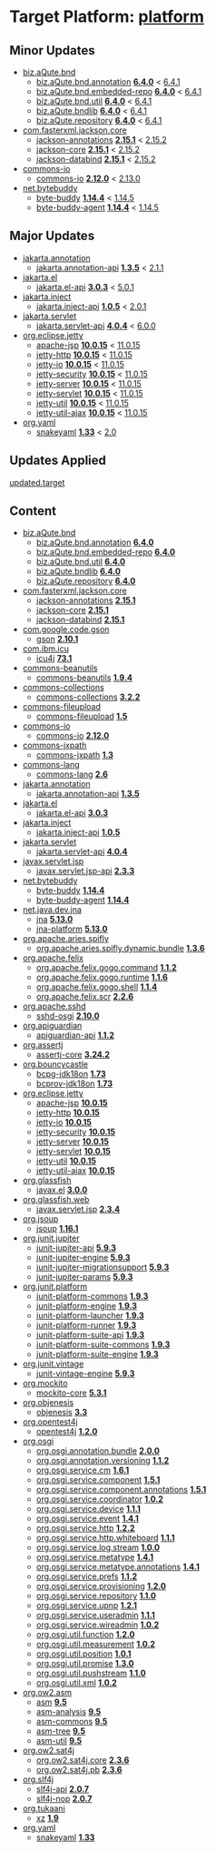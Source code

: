 # Target Platform: [platform](https://raw.githubusercontent.com/eclipse-platform/eclipse.platform.releng.aggregator/master/eclipse.platform.releng.prereqs.sdk/eclipse-sdk-prereqs.target)

## Minor Updates
 - [biz.aQute.bnd](https://repo1.maven.org/maven2/biz/aQute/bnd/)
    - [biz.aQute.bnd.annotation](https://repo1.maven.org/maven2/biz/aQute/bnd/biz.aQute.bnd.annotation/) **[6.4.0](https://repo1.maven.org/maven2/biz/aQute/bnd/biz.aQute.bnd.annotation/6.4.0)** < [6.4.1](https://repo1.maven.org/maven2/biz/aQute/bnd/biz.aQute.bnd.annotation/6.4.1/)
    - [biz.aQute.bnd.embedded-repo](https://repo1.maven.org/maven2/biz/aQute/bnd/biz.aQute.bnd.embedded-repo/) **[6.4.0](https://repo1.maven.org/maven2/biz/aQute/bnd/biz.aQute.bnd.embedded-repo/6.4.0)** < [6.4.1](https://repo1.maven.org/maven2/biz/aQute/bnd/biz.aQute.bnd.embedded-repo/6.4.1/)
    - [biz.aQute.bnd.util](https://repo1.maven.org/maven2/biz/aQute/bnd/biz.aQute.bnd.util/) **[6.4.0](https://repo1.maven.org/maven2/biz/aQute/bnd/biz.aQute.bnd.util/6.4.0)** < [6.4.1](https://repo1.maven.org/maven2/biz/aQute/bnd/biz.aQute.bnd.util/6.4.1/)
    - [biz.aQute.bndlib](https://repo1.maven.org/maven2/biz/aQute/bnd/biz.aQute.bndlib/) **[6.4.0](https://repo1.maven.org/maven2/biz/aQute/bnd/biz.aQute.bndlib/6.4.0)** < [6.4.1](https://repo1.maven.org/maven2/biz/aQute/bnd/biz.aQute.bndlib/6.4.1/)
    - [biz.aQute.repository](https://repo1.maven.org/maven2/biz/aQute/bnd/biz.aQute.repository/) **[6.4.0](https://repo1.maven.org/maven2/biz/aQute/bnd/biz.aQute.repository/6.4.0)** < [6.4.1](https://repo1.maven.org/maven2/biz/aQute/bnd/biz.aQute.repository/6.4.1/)
 - [com.fasterxml.jackson.core](https://repo1.maven.org/maven2/com/fasterxml/jackson/core/)
    - [jackson-annotations](https://repo1.maven.org/maven2/com/fasterxml/jackson/core/jackson-annotations/) **[2.15.1](https://repo1.maven.org/maven2/com/fasterxml/jackson/core/jackson-annotations/2.15.1)** < [2.15.2](https://repo1.maven.org/maven2/com/fasterxml/jackson/core/jackson-annotations/2.15.2/)
    - [jackson-core](https://repo1.maven.org/maven2/com/fasterxml/jackson/core/jackson-core/) **[2.15.1](https://repo1.maven.org/maven2/com/fasterxml/jackson/core/jackson-core/2.15.1)** < [2.15.2](https://repo1.maven.org/maven2/com/fasterxml/jackson/core/jackson-core/2.15.2/)
    - [jackson-databind](https://repo1.maven.org/maven2/com/fasterxml/jackson/core/jackson-databind/) **[2.15.1](https://repo1.maven.org/maven2/com/fasterxml/jackson/core/jackson-databind/2.15.1)** < [2.15.2](https://repo1.maven.org/maven2/com/fasterxml/jackson/core/jackson-databind/2.15.2/)
 - [commons-io](https://repo1.maven.org/maven2/commons-io/)
    - [commons-io](https://repo1.maven.org/maven2/commons-io/commons-io/) **[2.12.0](https://repo1.maven.org/maven2/commons-io/commons-io/2.12.0)** < [2.13.0](https://repo1.maven.org/maven2/commons-io/commons-io/2.13.0/)
 - [net.bytebuddy](https://repo1.maven.org/maven2/net/bytebuddy/)
    - [byte-buddy](https://repo1.maven.org/maven2/net/bytebuddy/byte-buddy/) **[1.14.4](https://repo1.maven.org/maven2/net/bytebuddy/byte-buddy/1.14.4)** < [1.14.5](https://repo1.maven.org/maven2/net/bytebuddy/byte-buddy/1.14.5/)
    - [byte-buddy-agent](https://repo1.maven.org/maven2/net/bytebuddy/byte-buddy-agent/) **[1.14.4](https://repo1.maven.org/maven2/net/bytebuddy/byte-buddy-agent/1.14.4)** < [1.14.5](https://repo1.maven.org/maven2/net/bytebuddy/byte-buddy-agent/1.14.5/)

## Major Updates
 - [jakarta.annotation](https://repo1.maven.org/maven2/jakarta/annotation/)
    - [jakarta.annotation-api](https://repo1.maven.org/maven2/jakarta/annotation/jakarta.annotation-api/) **[1.3.5](https://repo1.maven.org/maven2/jakarta/annotation/jakarta.annotation-api/1.3.5)** < [2.1.1](https://repo1.maven.org/maven2/jakarta/annotation/jakarta.annotation-api/2.1.1/)
 - [jakarta.el](https://repo1.maven.org/maven2/jakarta/el/)
    - [jakarta.el-api](https://repo1.maven.org/maven2/jakarta/el/jakarta.el-api/) **[3.0.3](https://repo1.maven.org/maven2/jakarta/el/jakarta.el-api/3.0.3)** < [5.0.1](https://repo1.maven.org/maven2/jakarta/el/jakarta.el-api/5.0.1/)
 - [jakarta.inject](https://repo1.maven.org/maven2/jakarta/inject/)
    - [jakarta.inject-api](https://repo1.maven.org/maven2/jakarta/inject/jakarta.inject-api/) **[1.0.5](https://repo1.maven.org/maven2/jakarta/inject/jakarta.inject-api/1.0.5)** < [2.0.1](https://repo1.maven.org/maven2/jakarta/inject/jakarta.inject-api/2.0.1/)
 - [jakarta.servlet](https://repo1.maven.org/maven2/jakarta/servlet/)
    - [jakarta.servlet-api](https://repo1.maven.org/maven2/jakarta/servlet/jakarta.servlet-api/) **[4.0.4](https://repo1.maven.org/maven2/jakarta/servlet/jakarta.servlet-api/4.0.4)** < [6.0.0](https://repo1.maven.org/maven2/jakarta/servlet/jakarta.servlet-api/6.0.0/)
 - [org.eclipse.jetty](https://repo1.maven.org/maven2/org/eclipse/jetty/)
    - [apache-jsp](https://repo1.maven.org/maven2/org/eclipse/jetty/apache-jsp/) **[10.0.15](https://repo1.maven.org/maven2/org/eclipse/jetty/apache-jsp/10.0.15)** < [11.0.15](https://repo1.maven.org/maven2/org/eclipse/jetty/apache-jsp/11.0.15/)
    - [jetty-http](https://repo1.maven.org/maven2/org/eclipse/jetty/jetty-http/) **[10.0.15](https://repo1.maven.org/maven2/org/eclipse/jetty/jetty-http/10.0.15)** < [11.0.15](https://repo1.maven.org/maven2/org/eclipse/jetty/jetty-http/11.0.15/)
    - [jetty-io](https://repo1.maven.org/maven2/org/eclipse/jetty/jetty-io/) **[10.0.15](https://repo1.maven.org/maven2/org/eclipse/jetty/jetty-io/10.0.15)** < [11.0.15](https://repo1.maven.org/maven2/org/eclipse/jetty/jetty-io/11.0.15/)
    - [jetty-security](https://repo1.maven.org/maven2/org/eclipse/jetty/jetty-security/) **[10.0.15](https://repo1.maven.org/maven2/org/eclipse/jetty/jetty-security/10.0.15)** < [11.0.15](https://repo1.maven.org/maven2/org/eclipse/jetty/jetty-security/11.0.15/)
    - [jetty-server](https://repo1.maven.org/maven2/org/eclipse/jetty/jetty-server/) **[10.0.15](https://repo1.maven.org/maven2/org/eclipse/jetty/jetty-server/10.0.15)** < [11.0.15](https://repo1.maven.org/maven2/org/eclipse/jetty/jetty-server/11.0.15/)
    - [jetty-servlet](https://repo1.maven.org/maven2/org/eclipse/jetty/jetty-servlet/) **[10.0.15](https://repo1.maven.org/maven2/org/eclipse/jetty/jetty-servlet/10.0.15)** < [11.0.15](https://repo1.maven.org/maven2/org/eclipse/jetty/jetty-servlet/11.0.15/)
    - [jetty-util](https://repo1.maven.org/maven2/org/eclipse/jetty/jetty-util/) **[10.0.15](https://repo1.maven.org/maven2/org/eclipse/jetty/jetty-util/10.0.15)** < [11.0.15](https://repo1.maven.org/maven2/org/eclipse/jetty/jetty-util/11.0.15/)
    - [jetty-util-ajax](https://repo1.maven.org/maven2/org/eclipse/jetty/jetty-util-ajax/) **[10.0.15](https://repo1.maven.org/maven2/org/eclipse/jetty/jetty-util-ajax/10.0.15)** < [11.0.15](https://repo1.maven.org/maven2/org/eclipse/jetty/jetty-util-ajax/11.0.15/)
 - [org.yaml](https://repo1.maven.org/maven2/org/yaml/)
    - [snakeyaml](https://repo1.maven.org/maven2/org/yaml/snakeyaml/) **[1.33](https://repo1.maven.org/maven2/org/yaml/snakeyaml/1.33)** < [2.0](https://repo1.maven.org/maven2/org/yaml/snakeyaml/2.0/)

## Updates Applied
[updated.target](updated.target)

## Content
 - [biz.aQute.bnd](https://repo1.maven.org/maven2/biz/aQute/bnd/)
    - [biz.aQute.bnd.annotation](https://repo1.maven.org/maven2/biz/aQute/bnd/biz.aQute.bnd.annotation/) **[6.4.0](https://repo1.maven.org/maven2/biz/aQute/bnd/biz.aQute.bnd.annotation/6.4.0)**
    - [biz.aQute.bnd.embedded-repo](https://repo1.maven.org/maven2/biz/aQute/bnd/biz.aQute.bnd.embedded-repo/) **[6.4.0](https://repo1.maven.org/maven2/biz/aQute/bnd/biz.aQute.bnd.embedded-repo/6.4.0)**
    - [biz.aQute.bnd.util](https://repo1.maven.org/maven2/biz/aQute/bnd/biz.aQute.bnd.util/) **[6.4.0](https://repo1.maven.org/maven2/biz/aQute/bnd/biz.aQute.bnd.util/6.4.0)**
    - [biz.aQute.bndlib](https://repo1.maven.org/maven2/biz/aQute/bnd/biz.aQute.bndlib/) **[6.4.0](https://repo1.maven.org/maven2/biz/aQute/bnd/biz.aQute.bndlib/6.4.0)**
    - [biz.aQute.repository](https://repo1.maven.org/maven2/biz/aQute/bnd/biz.aQute.repository/) **[6.4.0](https://repo1.maven.org/maven2/biz/aQute/bnd/biz.aQute.repository/6.4.0)**
 - [com.fasterxml.jackson.core](https://repo1.maven.org/maven2/com/fasterxml/jackson/core/)
    - [jackson-annotations](https://repo1.maven.org/maven2/com/fasterxml/jackson/core/jackson-annotations/) **[2.15.1](https://repo1.maven.org/maven2/com/fasterxml/jackson/core/jackson-annotations/2.15.1)**
    - [jackson-core](https://repo1.maven.org/maven2/com/fasterxml/jackson/core/jackson-core/) **[2.15.1](https://repo1.maven.org/maven2/com/fasterxml/jackson/core/jackson-core/2.15.1)**
    - [jackson-databind](https://repo1.maven.org/maven2/com/fasterxml/jackson/core/jackson-databind/) **[2.15.1](https://repo1.maven.org/maven2/com/fasterxml/jackson/core/jackson-databind/2.15.1)**
 - [com.google.code.gson](https://repo1.maven.org/maven2/com/google/code/gson/)
    - [gson](https://repo1.maven.org/maven2/com/google/code/gson/gson/) **[2.10.1](https://repo1.maven.org/maven2/com/google/code/gson/gson/2.10.1)**
 - [com.ibm.icu](https://repo1.maven.org/maven2/com/ibm/icu/)
    - [icu4j](https://repo1.maven.org/maven2/com/ibm/icu/icu4j/) **[73.1](https://repo1.maven.org/maven2/com/ibm/icu/icu4j/73.1)**
 - [commons-beanutils](https://repo1.maven.org/maven2/commons-beanutils/)
    - [commons-beanutils](https://repo1.maven.org/maven2/commons-beanutils/commons-beanutils/) **[1.9.4](https://repo1.maven.org/maven2/commons-beanutils/commons-beanutils/1.9.4)**
 - [commons-collections](https://repo1.maven.org/maven2/commons-collections/)
    - [commons-collections](https://repo1.maven.org/maven2/commons-collections/commons-collections/) **[3.2.2](https://repo1.maven.org/maven2/commons-collections/commons-collections/3.2.2)**
 - [commons-fileupload](https://repo1.maven.org/maven2/commons-fileupload/)
    - [commons-fileupload](https://repo1.maven.org/maven2/commons-fileupload/commons-fileupload/) **[1.5](https://repo1.maven.org/maven2/commons-fileupload/commons-fileupload/1.5)**
 - [commons-io](https://repo1.maven.org/maven2/commons-io/)
    - [commons-io](https://repo1.maven.org/maven2/commons-io/commons-io/) **[2.12.0](https://repo1.maven.org/maven2/commons-io/commons-io/2.12.0)**
 - [commons-jxpath](https://repo1.maven.org/maven2/commons-jxpath/)
    - [commons-jxpath](https://repo1.maven.org/maven2/commons-jxpath/commons-jxpath/) **[1.3](https://repo1.maven.org/maven2/commons-jxpath/commons-jxpath/1.3)**
 - [commons-lang](https://repo1.maven.org/maven2/commons-lang/)
    - [commons-lang](https://repo1.maven.org/maven2/commons-lang/commons-lang/) **[2.6](https://repo1.maven.org/maven2/commons-lang/commons-lang/2.6)**
 - [jakarta.annotation](https://repo1.maven.org/maven2/jakarta/annotation/)
    - [jakarta.annotation-api](https://repo1.maven.org/maven2/jakarta/annotation/jakarta.annotation-api/) **[1.3.5](https://repo1.maven.org/maven2/jakarta/annotation/jakarta.annotation-api/1.3.5)**
 - [jakarta.el](https://repo1.maven.org/maven2/jakarta/el/)
    - [jakarta.el-api](https://repo1.maven.org/maven2/jakarta/el/jakarta.el-api/) **[3.0.3](https://repo1.maven.org/maven2/jakarta/el/jakarta.el-api/3.0.3)**
 - [jakarta.inject](https://repo1.maven.org/maven2/jakarta/inject/)
    - [jakarta.inject-api](https://repo1.maven.org/maven2/jakarta/inject/jakarta.inject-api/) **[1.0.5](https://repo1.maven.org/maven2/jakarta/inject/jakarta.inject-api/1.0.5)**
 - [jakarta.servlet](https://repo1.maven.org/maven2/jakarta/servlet/)
    - [jakarta.servlet-api](https://repo1.maven.org/maven2/jakarta/servlet/jakarta.servlet-api/) **[4.0.4](https://repo1.maven.org/maven2/jakarta/servlet/jakarta.servlet-api/4.0.4)**
 - [javax.servlet.jsp](https://repo1.maven.org/maven2/javax/servlet/jsp/)
    - [javax.servlet.jsp-api](https://repo1.maven.org/maven2/javax/servlet/jsp/javax.servlet.jsp-api/) **[2.3.3](https://repo1.maven.org/maven2/javax/servlet/jsp/javax.servlet.jsp-api/2.3.3)**
 - [net.bytebuddy](https://repo1.maven.org/maven2/net/bytebuddy/)
    - [byte-buddy](https://repo1.maven.org/maven2/net/bytebuddy/byte-buddy/) **[1.14.4](https://repo1.maven.org/maven2/net/bytebuddy/byte-buddy/1.14.4)**
    - [byte-buddy-agent](https://repo1.maven.org/maven2/net/bytebuddy/byte-buddy-agent/) **[1.14.4](https://repo1.maven.org/maven2/net/bytebuddy/byte-buddy-agent/1.14.4)**
 - [net.java.dev.jna](https://repo1.maven.org/maven2/net/java/dev/jna/)
    - [jna](https://repo1.maven.org/maven2/net/java/dev/jna/jna/) **[5.13.0](https://repo1.maven.org/maven2/net/java/dev/jna/jna/5.13.0)**
    - [jna-platform](https://repo1.maven.org/maven2/net/java/dev/jna/jna-platform/) **[5.13.0](https://repo1.maven.org/maven2/net/java/dev/jna/jna-platform/5.13.0)**
 - [org.apache.aries.spifly](https://repo1.maven.org/maven2/org/apache/aries/spifly/)
    - [org.apache.aries.spifly.dynamic.bundle](https://repo1.maven.org/maven2/org/apache/aries/spifly/org.apache.aries.spifly.dynamic.bundle/) **[1.3.6](https://repo1.maven.org/maven2/org/apache/aries/spifly/org.apache.aries.spifly.dynamic.bundle/1.3.6)**
 - [org.apache.felix](https://repo1.maven.org/maven2/org/apache/felix/)
    - [org.apache.felix.gogo.command](https://repo1.maven.org/maven2/org/apache/felix/org.apache.felix.gogo.command/) **[1.1.2](https://repo1.maven.org/maven2/org/apache/felix/org.apache.felix.gogo.command/1.1.2)**
    - [org.apache.felix.gogo.runtime](https://repo1.maven.org/maven2/org/apache/felix/org.apache.felix.gogo.runtime/) **[1.1.6](https://repo1.maven.org/maven2/org/apache/felix/org.apache.felix.gogo.runtime/1.1.6)**
    - [org.apache.felix.gogo.shell](https://repo1.maven.org/maven2/org/apache/felix/org.apache.felix.gogo.shell/) **[1.1.4](https://repo1.maven.org/maven2/org/apache/felix/org.apache.felix.gogo.shell/1.1.4)**
    - [org.apache.felix.scr](https://repo1.maven.org/maven2/org/apache/felix/org.apache.felix.scr/) **[2.2.6](https://repo1.maven.org/maven2/org/apache/felix/org.apache.felix.scr/2.2.6)**
 - [org.apache.sshd](https://repo1.maven.org/maven2/org/apache/sshd/)
    - [sshd-osgi](https://repo1.maven.org/maven2/org/apache/sshd/sshd-osgi/) **[2.10.0](https://repo1.maven.org/maven2/org/apache/sshd/sshd-osgi/2.10.0)**
 - [org.apiguardian](https://repo1.maven.org/maven2/org/apiguardian/)
    - [apiguardian-api](https://repo1.maven.org/maven2/org/apiguardian/apiguardian-api/) **[1.1.2](https://repo1.maven.org/maven2/org/apiguardian/apiguardian-api/1.1.2)**
 - [org.assertj](https://repo1.maven.org/maven2/org/assertj/)
    - [assertj-core](https://repo1.maven.org/maven2/org/assertj/assertj-core/) **[3.24.2](https://repo1.maven.org/maven2/org/assertj/assertj-core/3.24.2)**
 - [org.bouncycastle](https://repo1.maven.org/maven2/org/bouncycastle/)
    - [bcpg-jdk18on](https://repo1.maven.org/maven2/org/bouncycastle/bcpg-jdk18on/) **[1.73](https://repo1.maven.org/maven2/org/bouncycastle/bcpg-jdk18on/1.73)**
    - [bcprov-jdk18on](https://repo1.maven.org/maven2/org/bouncycastle/bcprov-jdk18on/) **[1.73](https://repo1.maven.org/maven2/org/bouncycastle/bcprov-jdk18on/1.73)**
 - [org.eclipse.jetty](https://repo1.maven.org/maven2/org/eclipse/jetty/)
    - [apache-jsp](https://repo1.maven.org/maven2/org/eclipse/jetty/apache-jsp/) **[10.0.15](https://repo1.maven.org/maven2/org/eclipse/jetty/apache-jsp/10.0.15)**
    - [jetty-http](https://repo1.maven.org/maven2/org/eclipse/jetty/jetty-http/) **[10.0.15](https://repo1.maven.org/maven2/org/eclipse/jetty/jetty-http/10.0.15)**
    - [jetty-io](https://repo1.maven.org/maven2/org/eclipse/jetty/jetty-io/) **[10.0.15](https://repo1.maven.org/maven2/org/eclipse/jetty/jetty-io/10.0.15)**
    - [jetty-security](https://repo1.maven.org/maven2/org/eclipse/jetty/jetty-security/) **[10.0.15](https://repo1.maven.org/maven2/org/eclipse/jetty/jetty-security/10.0.15)**
    - [jetty-server](https://repo1.maven.org/maven2/org/eclipse/jetty/jetty-server/) **[10.0.15](https://repo1.maven.org/maven2/org/eclipse/jetty/jetty-server/10.0.15)**
    - [jetty-servlet](https://repo1.maven.org/maven2/org/eclipse/jetty/jetty-servlet/) **[10.0.15](https://repo1.maven.org/maven2/org/eclipse/jetty/jetty-servlet/10.0.15)**
    - [jetty-util](https://repo1.maven.org/maven2/org/eclipse/jetty/jetty-util/) **[10.0.15](https://repo1.maven.org/maven2/org/eclipse/jetty/jetty-util/10.0.15)**
    - [jetty-util-ajax](https://repo1.maven.org/maven2/org/eclipse/jetty/jetty-util-ajax/) **[10.0.15](https://repo1.maven.org/maven2/org/eclipse/jetty/jetty-util-ajax/10.0.15)**
 - [org.glassfish](https://repo1.maven.org/maven2/org/glassfish/)
    - [javax.el](https://repo1.maven.org/maven2/org/glassfish/javax.el/) **[3.0.0](https://repo1.maven.org/maven2/org/glassfish/javax.el/3.0.0)**
 - [org.glassfish.web](https://repo1.maven.org/maven2/org/glassfish/web/)
    - [javax.servlet.jsp](https://repo1.maven.org/maven2/org/glassfish/web/javax.servlet.jsp/) **[2.3.4](https://repo1.maven.org/maven2/org/glassfish/web/javax.servlet.jsp/2.3.4)**
 - [org.jsoup](https://repo1.maven.org/maven2/org/jsoup/)
    - [jsoup](https://repo1.maven.org/maven2/org/jsoup/jsoup/) **[1.16.1](https://repo1.maven.org/maven2/org/jsoup/jsoup/1.16.1)**
 - [org.junit.jupiter](https://repo1.maven.org/maven2/org/junit/jupiter/)
    - [junit-jupiter-api](https://repo1.maven.org/maven2/org/junit/jupiter/junit-jupiter-api/) **[5.9.3](https://repo1.maven.org/maven2/org/junit/jupiter/junit-jupiter-api/5.9.3)**
    - [junit-jupiter-engine](https://repo1.maven.org/maven2/org/junit/jupiter/junit-jupiter-engine/) **[5.9.3](https://repo1.maven.org/maven2/org/junit/jupiter/junit-jupiter-engine/5.9.3)**
    - [junit-jupiter-migrationsupport](https://repo1.maven.org/maven2/org/junit/jupiter/junit-jupiter-migrationsupport/) **[5.9.3](https://repo1.maven.org/maven2/org/junit/jupiter/junit-jupiter-migrationsupport/5.9.3)**
    - [junit-jupiter-params](https://repo1.maven.org/maven2/org/junit/jupiter/junit-jupiter-params/) **[5.9.3](https://repo1.maven.org/maven2/org/junit/jupiter/junit-jupiter-params/5.9.3)**
 - [org.junit.platform](https://repo1.maven.org/maven2/org/junit/platform/)
    - [junit-platform-commons](https://repo1.maven.org/maven2/org/junit/platform/junit-platform-commons/) **[1.9.3](https://repo1.maven.org/maven2/org/junit/platform/junit-platform-commons/1.9.3)**
    - [junit-platform-engine](https://repo1.maven.org/maven2/org/junit/platform/junit-platform-engine/) **[1.9.3](https://repo1.maven.org/maven2/org/junit/platform/junit-platform-engine/1.9.3)**
    - [junit-platform-launcher](https://repo1.maven.org/maven2/org/junit/platform/junit-platform-launcher/) **[1.9.3](https://repo1.maven.org/maven2/org/junit/platform/junit-platform-launcher/1.9.3)**
    - [junit-platform-runner](https://repo1.maven.org/maven2/org/junit/platform/junit-platform-runner/) **[1.9.3](https://repo1.maven.org/maven2/org/junit/platform/junit-platform-runner/1.9.3)**
    - [junit-platform-suite-api](https://repo1.maven.org/maven2/org/junit/platform/junit-platform-suite-api/) **[1.9.3](https://repo1.maven.org/maven2/org/junit/platform/junit-platform-suite-api/1.9.3)**
    - [junit-platform-suite-commons](https://repo1.maven.org/maven2/org/junit/platform/junit-platform-suite-commons/) **[1.9.3](https://repo1.maven.org/maven2/org/junit/platform/junit-platform-suite-commons/1.9.3)**
    - [junit-platform-suite-engine](https://repo1.maven.org/maven2/org/junit/platform/junit-platform-suite-engine/) **[1.9.3](https://repo1.maven.org/maven2/org/junit/platform/junit-platform-suite-engine/1.9.3)**
 - [org.junit.vintage](https://repo1.maven.org/maven2/org/junit/vintage/)
    - [junit-vintage-engine](https://repo1.maven.org/maven2/org/junit/vintage/junit-vintage-engine/) **[5.9.3](https://repo1.maven.org/maven2/org/junit/vintage/junit-vintage-engine/5.9.3)**
 - [org.mockito](https://repo1.maven.org/maven2/org/mockito/)
    - [mockito-core](https://repo1.maven.org/maven2/org/mockito/mockito-core/) **[5.3.1](https://repo1.maven.org/maven2/org/mockito/mockito-core/5.3.1)**
 - [org.objenesis](https://repo1.maven.org/maven2/org/objenesis/)
    - [objenesis](https://repo1.maven.org/maven2/org/objenesis/objenesis/) **[3.3](https://repo1.maven.org/maven2/org/objenesis/objenesis/3.3)**
 - [org.opentest4j](https://repo1.maven.org/maven2/org/opentest4j/)
    - [opentest4j](https://repo1.maven.org/maven2/org/opentest4j/opentest4j/) **[1.2.0](https://repo1.maven.org/maven2/org/opentest4j/opentest4j/1.2.0)**
 - [org.osgi](https://repo1.maven.org/maven2/org/osgi/)
    - [org.osgi.annotation.bundle](https://repo1.maven.org/maven2/org/osgi/org.osgi.annotation.bundle/) **[2.0.0](https://repo1.maven.org/maven2/org/osgi/org.osgi.annotation.bundle/2.0.0)**
    - [org.osgi.annotation.versioning](https://repo1.maven.org/maven2/org/osgi/org.osgi.annotation.versioning/) **[1.1.2](https://repo1.maven.org/maven2/org/osgi/org.osgi.annotation.versioning/1.1.2)**
    - [org.osgi.service.cm](https://repo1.maven.org/maven2/org/osgi/org.osgi.service.cm/) **[1.6.1](https://repo1.maven.org/maven2/org/osgi/org.osgi.service.cm/1.6.1)**
    - [org.osgi.service.component](https://repo1.maven.org/maven2/org/osgi/org.osgi.service.component/) **[1.5.1](https://repo1.maven.org/maven2/org/osgi/org.osgi.service.component/1.5.1)**
    - [org.osgi.service.component.annotations](https://repo1.maven.org/maven2/org/osgi/org.osgi.service.component.annotations/) **[1.5.1](https://repo1.maven.org/maven2/org/osgi/org.osgi.service.component.annotations/1.5.1)**
    - [org.osgi.service.coordinator](https://repo1.maven.org/maven2/org/osgi/org.osgi.service.coordinator/) **[1.0.2](https://repo1.maven.org/maven2/org/osgi/org.osgi.service.coordinator/1.0.2)**
    - [org.osgi.service.device](https://repo1.maven.org/maven2/org/osgi/org.osgi.service.device/) **[1.1.1](https://repo1.maven.org/maven2/org/osgi/org.osgi.service.device/1.1.1)**
    - [org.osgi.service.event](https://repo1.maven.org/maven2/org/osgi/org.osgi.service.event/) **[1.4.1](https://repo1.maven.org/maven2/org/osgi/org.osgi.service.event/1.4.1)**
    - [org.osgi.service.http](https://repo1.maven.org/maven2/org/osgi/org.osgi.service.http/) **[1.2.2](https://repo1.maven.org/maven2/org/osgi/org.osgi.service.http/1.2.2)**
    - [org.osgi.service.http.whiteboard](https://repo1.maven.org/maven2/org/osgi/org.osgi.service.http.whiteboard/) **[1.1.1](https://repo1.maven.org/maven2/org/osgi/org.osgi.service.http.whiteboard/1.1.1)**
    - [org.osgi.service.log.stream](https://repo1.maven.org/maven2/org/osgi/org.osgi.service.log.stream/) **[1.0.0](https://repo1.maven.org/maven2/org/osgi/org.osgi.service.log.stream/1.0.0)**
    - [org.osgi.service.metatype](https://repo1.maven.org/maven2/org/osgi/org.osgi.service.metatype/) **[1.4.1](https://repo1.maven.org/maven2/org/osgi/org.osgi.service.metatype/1.4.1)**
    - [org.osgi.service.metatype.annotations](https://repo1.maven.org/maven2/org/osgi/org.osgi.service.metatype.annotations/) **[1.4.1](https://repo1.maven.org/maven2/org/osgi/org.osgi.service.metatype.annotations/1.4.1)**
    - [org.osgi.service.prefs](https://repo1.maven.org/maven2/org/osgi/org.osgi.service.prefs/) **[1.1.2](https://repo1.maven.org/maven2/org/osgi/org.osgi.service.prefs/1.1.2)**
    - [org.osgi.service.provisioning](https://repo1.maven.org/maven2/org/osgi/org.osgi.service.provisioning/) **[1.2.0](https://repo1.maven.org/maven2/org/osgi/org.osgi.service.provisioning/1.2.0)**
    - [org.osgi.service.repository](https://repo1.maven.org/maven2/org/osgi/org.osgi.service.repository/) **[1.1.0](https://repo1.maven.org/maven2/org/osgi/org.osgi.service.repository/1.1.0)**
    - [org.osgi.service.upnp](https://repo1.maven.org/maven2/org/osgi/org.osgi.service.upnp/) **[1.2.1](https://repo1.maven.org/maven2/org/osgi/org.osgi.service.upnp/1.2.1)**
    - [org.osgi.service.useradmin](https://repo1.maven.org/maven2/org/osgi/org.osgi.service.useradmin/) **[1.1.1](https://repo1.maven.org/maven2/org/osgi/org.osgi.service.useradmin/1.1.1)**
    - [org.osgi.service.wireadmin](https://repo1.maven.org/maven2/org/osgi/org.osgi.service.wireadmin/) **[1.0.2](https://repo1.maven.org/maven2/org/osgi/org.osgi.service.wireadmin/1.0.2)**
    - [org.osgi.util.function](https://repo1.maven.org/maven2/org/osgi/org.osgi.util.function/) **[1.2.0](https://repo1.maven.org/maven2/org/osgi/org.osgi.util.function/1.2.0)**
    - [org.osgi.util.measurement](https://repo1.maven.org/maven2/org/osgi/org.osgi.util.measurement/) **[1.0.2](https://repo1.maven.org/maven2/org/osgi/org.osgi.util.measurement/1.0.2)**
    - [org.osgi.util.position](https://repo1.maven.org/maven2/org/osgi/org.osgi.util.position/) **[1.0.1](https://repo1.maven.org/maven2/org/osgi/org.osgi.util.position/1.0.1)**
    - [org.osgi.util.promise](https://repo1.maven.org/maven2/org/osgi/org.osgi.util.promise/) **[1.3.0](https://repo1.maven.org/maven2/org/osgi/org.osgi.util.promise/1.3.0)**
    - [org.osgi.util.pushstream](https://repo1.maven.org/maven2/org/osgi/org.osgi.util.pushstream/) **[1.1.0](https://repo1.maven.org/maven2/org/osgi/org.osgi.util.pushstream/1.1.0)**
    - [org.osgi.util.xml](https://repo1.maven.org/maven2/org/osgi/org.osgi.util.xml/) **[1.0.2](https://repo1.maven.org/maven2/org/osgi/org.osgi.util.xml/1.0.2)**
 - [org.ow2.asm](https://repo1.maven.org/maven2/org/ow2/asm/)
    - [asm](https://repo1.maven.org/maven2/org/ow2/asm/asm/) **[9.5](https://repo1.maven.org/maven2/org/ow2/asm/asm/9.5)**
    - [asm-analysis](https://repo1.maven.org/maven2/org/ow2/asm/asm-analysis/) **[9.5](https://repo1.maven.org/maven2/org/ow2/asm/asm-analysis/9.5)**
    - [asm-commons](https://repo1.maven.org/maven2/org/ow2/asm/asm-commons/) **[9.5](https://repo1.maven.org/maven2/org/ow2/asm/asm-commons/9.5)**
    - [asm-tree](https://repo1.maven.org/maven2/org/ow2/asm/asm-tree/) **[9.5](https://repo1.maven.org/maven2/org/ow2/asm/asm-tree/9.5)**
    - [asm-util](https://repo1.maven.org/maven2/org/ow2/asm/asm-util/) **[9.5](https://repo1.maven.org/maven2/org/ow2/asm/asm-util/9.5)**
 - [org.ow2.sat4j](https://repo1.maven.org/maven2/org/ow2/sat4j/)
    - [org.ow2.sat4j.core](https://repo1.maven.org/maven2/org/ow2/sat4j/org.ow2.sat4j.core/) **[2.3.6](https://repo1.maven.org/maven2/org/ow2/sat4j/org.ow2.sat4j.core/2.3.6)**
    - [org.ow2.sat4j.pb](https://repo1.maven.org/maven2/org/ow2/sat4j/org.ow2.sat4j.pb/) **[2.3.6](https://repo1.maven.org/maven2/org/ow2/sat4j/org.ow2.sat4j.pb/2.3.6)**
 - [org.slf4j](https://repo1.maven.org/maven2/org/slf4j/)
    - [slf4j-api](https://repo1.maven.org/maven2/org/slf4j/slf4j-api/) **[2.0.7](https://repo1.maven.org/maven2/org/slf4j/slf4j-api/2.0.7)**
    - [slf4j-nop](https://repo1.maven.org/maven2/org/slf4j/slf4j-nop/) **[2.0.7](https://repo1.maven.org/maven2/org/slf4j/slf4j-nop/2.0.7)**
 - [org.tukaani](https://repo1.maven.org/maven2/org/tukaani/)
    - [xz](https://repo1.maven.org/maven2/org/tukaani/xz/) **[1.9](https://repo1.maven.org/maven2/org/tukaani/xz/1.9)**
 - [org.yaml](https://repo1.maven.org/maven2/org/yaml/)
    - [snakeyaml](https://repo1.maven.org/maven2/org/yaml/snakeyaml/) **[1.33](https://repo1.maven.org/maven2/org/yaml/snakeyaml/1.33)**
